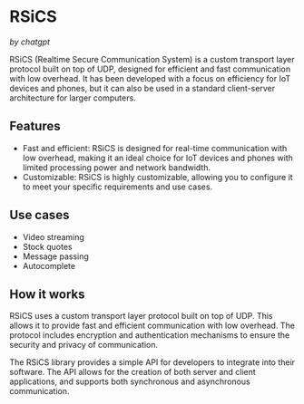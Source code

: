 # RSiCS
*by chatgpt*

RSiCS (Realtime Secure Communication System) is a custom transport layer protocol built on top of UDP, designed for efficient and fast communication with low overhead. It has been developed with a focus on efficiency for IoT devices and phones, but it can also be used in a standard client-server architecture for larger computers.

## Features

- Fast and efficient: RSiCS is designed for real-time communication with low overhead, making it an ideal choice for IoT devices and phones with limited processing power and network bandwidth.
- Customizable: RSiCS is highly customizable, allowing you to configure it to meet your specific requirements and use cases.

## Use cases 
- Video streaming
- Stock quotes 
- Message passing 
- Autocomplete

## How it works

RSiCS uses a custom transport layer protocol built on top of UDP. This allows it to provide fast and efficient communication with low overhead. The protocol includes encryption and authentication mechanisms to ensure the security and privacy of communication.

The RSiCS library provides a simple API for developers to integrate into their software. The API allows for the creation of both server and client applications, and supports both synchronous and asynchronous communication.
